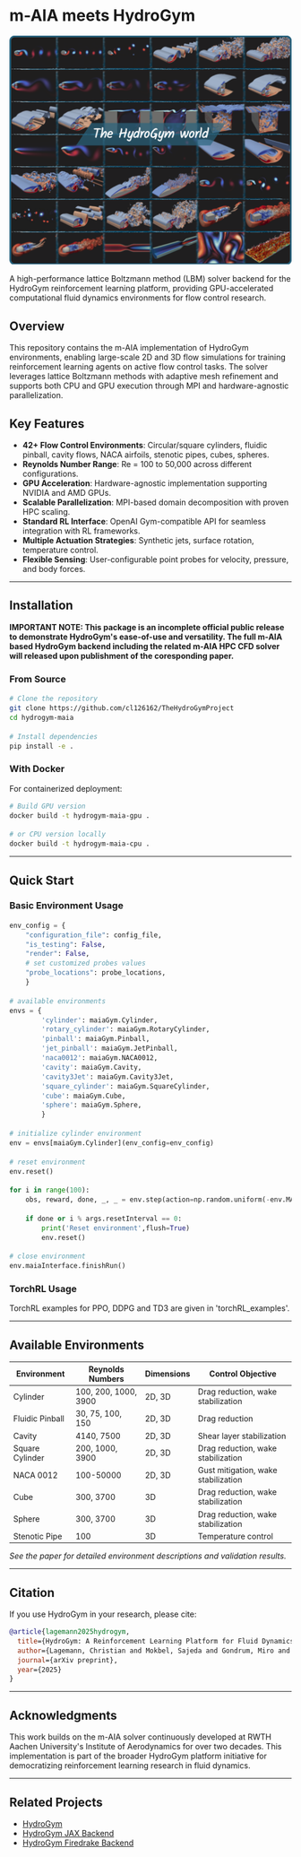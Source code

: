 # m-AIA meets HydroGym

[![HydroGym Environment Suite](assets/figure2_GitHub.png)](https://cl126162.github.io/TheHydroGymProject/)


A high-performance lattice Boltzmann method (LBM) solver backend for the HydroGym reinforcement learning platform, providing GPU-accelerated computational fluid dynamics environments for flow control research.

## Overview

This repository contains the m-AIA implementation of HydroGym environments, enabling large-scale 2D and 3D flow simulations for training reinforcement learning agents on active flow control tasks. The solver leverages lattice Boltzmann methods with adaptive mesh refinement and supports both CPU and GPU execution through MPI and hardware-agnostic parallelization.

## Key Features

- **42+ Flow Control Environments**: Circular/square cylinders, fluidic pinball, cavity flows, NACA airfoils, stenotic pipes, cubes, spheres.
- **Reynolds Number Range**: Re = 100 to 50,000 across different configurations.
- **GPU Acceleration**: Hardware-agnostic implementation supporting NVIDIA and AMD GPUs.
- **Scalable Parallelization**: MPI-based domain decomposition with proven HPC scaling.
- **Standard RL Interface**: OpenAI Gym-compatible API for seamless integration with RL frameworks.
- **Multiple Actuation Strategies**: Synthetic jets, surface rotation, temperature control.
- **Flexible Sensing**: User-configurable point probes for velocity, pressure, and body forces.

---

## Installation

__IMPORTANT NOTE: This package is an incomplete official public release to demonstrate HydroGym's ease-of-use and versatility. The full m-AIA based HydroGym backend including the related m-AIA HPC CFD solver will released upon publishment of the coresponding paper.__

### From Source

```bash
# Clone the repository
git clone https://github.com/cl126162/TheHydroGymProject
cd hydrogym-maia

# Install dependencies
pip install -e .
```

### With Docker

For containerized deployment:

```bash
# Build GPU version
docker build -t hydrogym-maia-gpu .

# or CPU version locally
docker build -t hydrogym-maia-cpu .
```

---

## Quick Start

### Basic Environment Usage

```python
env_config = {
    "configuration_file": config_file,
    "is_testing": False,
    "render": False,
    # set customized probes values
    "probe_locations": probe_locations,
    }

# available environments
envs = {
        'cylinder': maiaGym.Cylinder,
        'rotary_cylinder': maiaGym.RotaryCylinder,
        'pinball': maiaGym.Pinball,
        'jet_pinball': maiaGym.JetPinball,
        'naca0012': maiaGym.NACA0012,
        'cavity': maiaGym.Cavity,
        'cavity3Jet': maiaGym.Cavity3Jet,
        'square_cylinder': maiaGym.SquareCylinder,
        'cube': maiaGym.Cube,
        'sphere': maiaGym.Sphere,
        }

# initialize cylinder environment
env = envs[maiaGym.Cylinder](env_config=env_config)

# reset environment
env.reset()

for i in range(100):
    obs, reward, done, _, _ = env.step(action=np.random.uniform(-env.MAX_CONTROL, env.MAX_CONTROL, size=env.num_inputs))
    
    if done or i % args.resetInterval == 0:
        print('Reset environment',flush=True)
        env.reset()

# close environment
env.maiaInterface.finishRun()
```

### TorchRL Usage
TorchRL examples for PPO, DDPG and TD3 are given in 'torchRL_examples'.

---

## Available Environments

| Environment       | Reynolds Numbers       | Dimensions | Control Objective                    |
|-------------------|------------------------|------------|--------------------------------------|
| Cylinder          | 100, 200, 1000, 3900   | 2D, 3D     | Drag reduction, wake stabilization   |
| Fluidic Pinball   | 30, 75, 100, 150       | 2D, 3D     | Drag reduction                       |
| Cavity            | 4140, 7500             | 2D, 3D     | Shear layer stabilization            |
| Square Cylinder   | 200, 1000, 3900        | 2D, 3D     | Drag reduction, wake stabilization   |
| NACA 0012         | 100-50000              | 2D, 3D     | Gust mitigation, wake stabilization  |
| Cube              | 300, 3700              | 3D         | Drag reduction, wake stabilization   |
| Sphere            | 300, 3700              | 3D         | Drag reduction, wake stabilization   |
| Stenotic Pipe     | 100                    | 3D         | Temperature control                  |

*See the paper for detailed environment descriptions and validation results.*

---


## Citation

If you use HydroGym in your research, please cite:

```bibtex
@article{lagemann2025hydrogym,
  title={HydroGym: A Reinforcement Learning Platform for Fluid Dynamics},
  author={Lagemann, Christian and Mokbel, Sajeda and Gondrum, Miro and R{\"u}ttgers, Mario and Callaham, Jared and Paehler, Ludger and Ahnert, Sam and Lagemann, Kai and Adams, Nikolaus and Meinke, Matthias and Loiseau, Jean-Christophe and Lagemann, Esther and Brunton, Steven L},
  journal={arXiv preprint},
  year={2025}
}
```

---

## Acknowledgments

This work builds on the m-AIA solver continuously developed at RWTH Aachen University's Institute of Aerodynamics for over two decades. This implementation is part of the broader HydroGym platform initiative for democratizing reinforcement learning research in fluid dynamics.

---

## Related Projects

- [HydroGym](https://cl126162.github.io/TheHydroGymProject/)
- [HydroGym JAX Backend](https://github.com/dynamicslab/hydrogym/tree/sm-jax-env)
- [HydroGym Firedrake Backend](https://github.com/dynamicslab/hydrogym)
```
